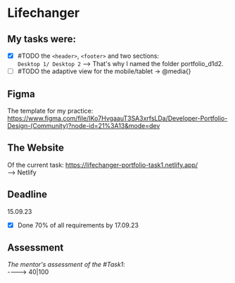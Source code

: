 # Lifechanger
## My tasks were: 
- [x] #TODO the `<header>`, `<footer>` and two sections: <br /> `Desktop 1/ Desktop 2`
--> That's why I named the folder portfolio_d1d2.
- [ ] #TODO the adaptive view for the mobile/tablet -> @media{}
## Figma 
The template for my practice:
https://www.figma.com/file/IKo7HvgaauT3SA3xrfsLDa/Developer-Portfolio-Design-(Community)?node-id=21%3A13&mode=dev
## The Website 
Of the current task:
https://lifechanger-portfolio-task1.netlify.app/
<br />
--> Netlify

## Deadline
15.09.23 <br />
- [x] Done 70% of all requirements by 17.09.23
## Assessment
_The mentor's assessment of the #Task1_: <br>
----> 40|100
